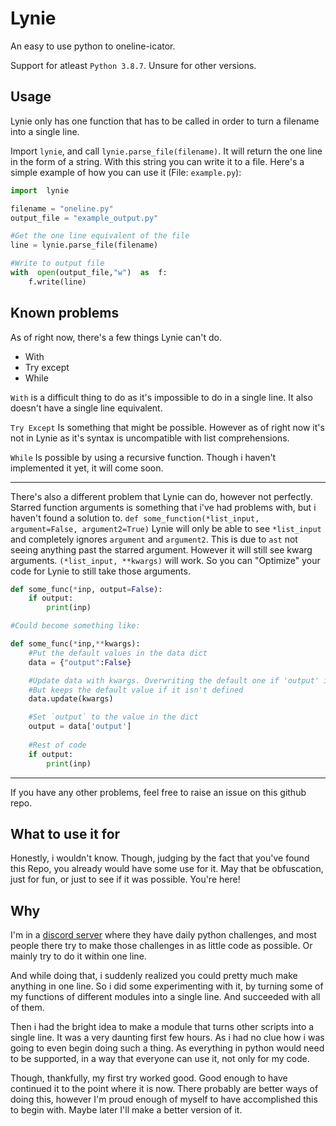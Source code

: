 # Lynie
An easy to use python to oneline-icator.

Support for atleast `Python 3.8.7`. 
Unsure for other versions.

## Usage
Lynie only has one function that has to be called in order to turn a filename into a single line.

Import `lynie`, and call `lynie.parse_file(filename)`. It will return the one line in the form of a string.
With this string you can write it to a file.
Here's a simple example of how you can use it (File: `example.py`):
```py
import  lynie

filename = "oneline.py"
output_file = "example_output.py"

#Get the one line equivalent of the file
line = lynie.parse_file(filename)

#Write to output file
with  open(output_file,"w")  as  f:
	f.write(line)
```

## Known problems

As of right now, there's a few things Lynie can't do.

- With
- Try except
- While

`With` is a difficult thing to do as it's impossible to do in a single line. It also doesn't have a single line equivalent.

`Try Except` Is something that might be possible. However as of right now it's not in Lynie as it's syntax is uncompatible with list comprehensions.

`While` Is possible by using a recursive function. Though i haven't implemented it yet, it will come soon.

___
There's also a different problem that Lynie can do, however not perfectly.
Starred function arguments is something that i've had problems with, but i haven't found a solution to.
`def some_function(*list_input, argument=False, argument2=True)`
Lynie will only be able to see `*list_input` and completely ignores `argument` and `argument2`.
This is due to `ast` not seeing anything past the starred argument. However it will still see kwarg arguments.
`(*list_input, **kwargs)` will work.
So you can "Optimize" your code for Lynie to still take those arguments.
```py
def some_func(*inp, output=False):
	if output:
		print(inp)

#Could become something like:

def some_func(*inp,**kwargs):
	#Put the default values in the data dict
	data = {"output":False}

	#Update data with kwargs. Overwriting the default one if 'output' is in kwargs.
	#But keeps the default value if it isn't defined
	data.update(kwargs)

	#Set `output` to the value in the dict
	output = data['output']
	
	#Rest of code
	if output:
		print(inp)
```
___
If you have any other problems, feel free to raise an issue on this github repo.

## What to use it for
Honestly, i wouldn't know.
Though, judging by the fact that you've found this Repo, you already would have some use for it.
May that be obfuscation, just for fun, or just to see if it was possible. You're here!

## Why
I'm in a [discord server](https://discord.gg/ZwQgNfZa) where they have daily python challenges, and most people there try to make those challenges in as little code as possible. Or mainly try to do it within one line.

And while doing that, i suddenly realized you could pretty much make anything in one line.
So i did some experimenting with it, by turning some of my functions of different modules into a single line.
And succeeded with all of them.

Then i had the bright idea to make a module that turns other scripts into a single line.
It was a very daunting first few hours. As i had no clue how i was going to even begin doing such a thing.
As everything in python would need to be supported, in a way that everyone can use it, not only for my code.

Though, thankfully, my first try worked good. Good enough to have continued it to the point where it is now.
There probably are better ways of doing this, however I'm proud enough of myself to have accomplished this to begin with. Maybe later I'll make a better version of it.

